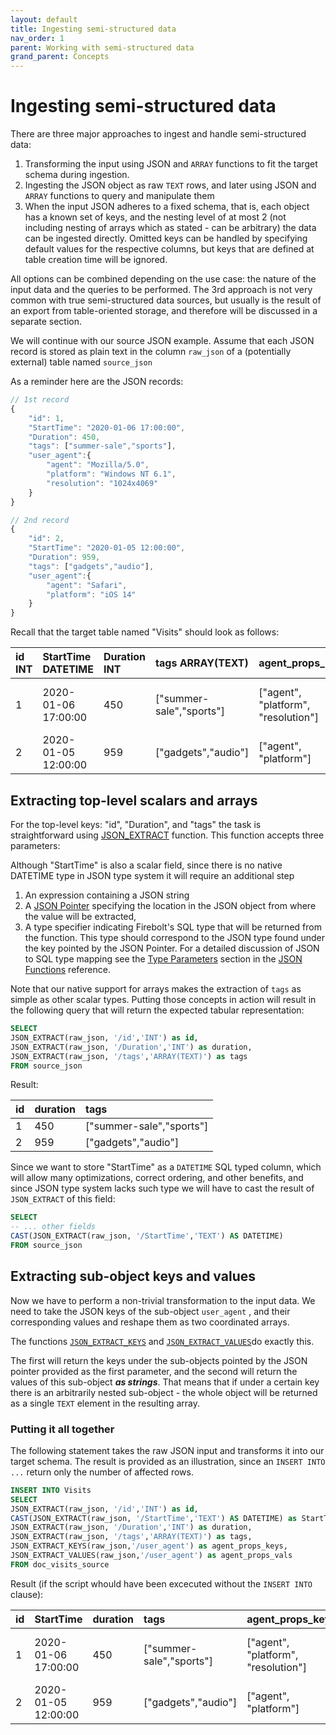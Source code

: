 ```yaml
---
layout: default
title: Ingesting semi-structured data
nav_order: 1
parent: Working with semi-structured data
grand_parent: Concepts
---
```

# Ingesting semi-structured data

There are three major approaches to ingest and handle semi-structured data:

1. Transforming the input using JSON and `ARRAY` functions to fit the target schema during ingestion.
2. Ingesting the JSON object as raw `TEXT` rows, and later using JSON and `ARRAY` functions to query and manipulate them
3. When the input JSON adheres to a fixed schema, that is, each object has a known set of keys, and the nesting level of at most 2 \(not including nesting of arrays which as stated - can be arbitrary\) the data can be ingested directly. Omitted keys can be handled by specifying default values for the respective columns, but keys that are defined at table creation time will be ignored.

All options can be combined depending on the use case: the nature of the input data and the queries to be performed. The 3rd approach is not very common with true semi-structured data sources, but usually is the result of an export from table-oriented storage, and therefore will be discussed in a separate section.

We will continue with our source JSON example. Assume that each JSON record is stored as plain text in the column `raw_json` of a \(potentially external\) table named `source_json`

As a reminder here are the JSON records:

```javascript
// 1st record
{
    "id": 1,
    "StartTime": "2020-01-06 17:00:00",
    "Duration": 450,
    "tags": ["summer-sale","sports"],
    "user_agent":{
        "agent": "Mozilla/5.0",
        "platform": "Windows NT 6.1",
        "resolution": "1024x4069"
    }
}

// 2nd record
{
    "id": 2,
    "StartTime": "2020-01-05 12:00:00",
    "Duration": 959,
    "tags": ["gadgets","audio"],
    "user_agent":{
        "agent": "Safari",
        "platform": "iOS 14"
    }
}
```

Recall that the target table named "Visits" should look as follows:

| id INT | StartTime DATETIME | Duration INT | tags ARRAY\(TEXT\) | agent\_props\_keys | agent\_props\_vals |
| :--- | :--- | :--- | :--- | :--- | :--- |
| 1 | 2020-01-06 17:00:00 | 450 | \["summer-sale","sports"\] | \["agent", "platform", "resolution"\] | \["Mozilla/5.0", "Windows NT 6.1", "1024x4069"\] |
| 2 | 2020-01-05 12:00:00 | 959 | \["gadgets","audio"\] | \["agent", "platform"\] | \["Safari", "iOS 14"\] |

## Extracting top-level scalars and arrays

For the top-level keys: "id", "Duration", and "tags" the task is straightforward using [JSON\_EXTRACT](../../sql-reference/functions-reference/semi-structured-functions/json-functions.md#json_extract) function. This function accepts three parameters:


Although "StartTime" is also a scalar field, since there is no native DATETIME type in JSON type system it will require an additional step


1. An expression containing a JSON string
2. A [JSON Pointer](ingesting-semi-structured-data.md) specifying the location in the JSON object from where the value will be extracted,
3. A type specifier indicating Firebolt's SQL type that will be returned from the function. This type should correspond to the JSON type found under the key pointed by the JSON Pointer. For a detailed discussion of JSON to SQL type mapping see the [Type Parameters](../../sql-reference/functions-reference/semi-structured-functions/json-functions.md#type-parameters) section in the [JSON Functions](../../sql-reference/functions-reference/semi-structured-functions/json-functions.md) reference.

Note that our native support for arrays makes the extraction of `tags` as simple as other scalar types. Putting those concepts in action will result in the following query that will return the expected tabular representation:

```sql
SELECT
JSON_EXTRACT(raw_json, '/id','INT') as id,
JSON_EXTRACT(raw_json, '/Duration','INT') as duration,
JSON_EXTRACT(raw_json, '/tags','ARRAY(TEXT)') as tags
FROM source_json
```

Result:

| id | duration | tags |
| :--- | :--- | :--- |
| 1 | 450 | \["summer-sale","sports"\] |
| 2 | 959 | \["gadgets","audio"\] |

Since we want to store "StartTime" as a `DATETIME` SQL typed column, which will allow many optimizations, correct ordering, and other benefits, and since JSON type system lacks such type we will have to cast the result of `JSON_EXTRACT` of this field:

```sql
SELECT
-- ... other fields
CAST(JSON_EXTRACT(raw_json, '/StartTime','TEXT') AS DATETIME)
FROM source_json
```

## Extracting sub-object keys and values

Now we have to perform a non-trivial transformation to the input data. We need to take the JSON keys of the sub-object `user_agent` , and their corresponding values and reshape them as two coordinated arrays.

The functions [`JSON_EXTRACT_KEYS`](../../sql-reference/functions-reference/semi-structured-functions/json-functions.md#json_extract_keys) and [`JSON_EXTRACT_VALUES`](../../sql-reference/functions-reference/semi-structured-functions/json-functions.md#json_extract_values)do exactly this.

The first will return the keys under the sub-objects pointed by the JSON pointer provided as the first parameter, and the second will return the values of this sub-object _**as strings**_. That means that if under a certain key there is an arbitrarily nested sub-object - the whole object will be returned as a single `TEXT` element in the resulting array.

### Putting it all together

The following statement takes the raw JSON input and transforms it into our target schema. The result is provided as an illustration, since an `INSERT INTO ...` return only the number of affected rows.

```sql
INSERT INTO Visits
SELECT
JSON_EXTRACT(raw_json, '/id','INT') as id,
CAST(JSON_EXTRACT(raw_json, '/StartTime','TEXT') AS DATETIME) as StartTime,
JSON_EXTRACT(raw_json, '/Duration','INT') as duration,
JSON_EXTRACT(raw_json, '/tags','ARRAY(TEXT)') as tags,
JSON_EXTRACT_KEYS(raw_json,'/user_agent') as agent_props_keys,
JSON_EXTRACT_VALUES(raw_json,'/user_agent') as agent_props_vals
FROM doc_visits_source
```

Result \(if the script whould have been excecuted without the `INSERT INTO` clause\):

| id | StartTime | duration | tags | agent\_props\_keys | agent\_props\_vals |
| :--- | :--- | :--- | :--- | :--- | :--- |
| 1 | 2020-01-06 17:00:00 | 450 | \["summer-sale","sports"\] | \["agent", "platform", "resolution"\] | \["Mozilla/5.0", "Windows NT 6.1", "1024x4069"\] |
| 2 | 2020-01-05 12:00:00 | 959 | \["gadgets","audio"\] | \["agent", "platform"\] | \["Safari", "iOS 14"\] |
